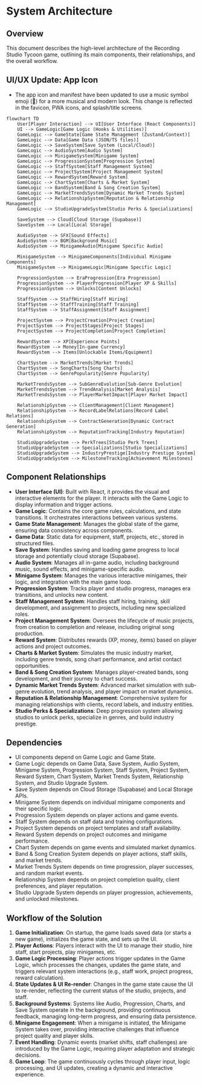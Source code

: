 # System Architecture

## Overview
This document describes the high-level architecture of the Recording Studio Tycoon game, outlining its main components, their relationships, and the overall workflow.

## UI/UX Update: App Icon

- The app icon and manifest have been updated to use a music symbol emoji (🎵) for a more musical and modern look. This change is reflected in the favicon, PWA icons, and splash/title screens.

```mermaid
flowchart TD
    User[Player Interaction] --> UI[User Interface (React Components)]
    UI --> GameLogic[Game Logic (Hooks & Utilities)]
    GameLogic --> GameState[Game State Management (Zustand/Context)]
    GameLogic --> Data[Game Data (JSON/TS files)]
    GameLogic --> SaveSystem[Save System (Local/Cloud)]
    GameLogic --> AudioSystem[Audio System]
    GameLogic --> MinigameSystem[Minigame System]
    GameLogic --> ProgressionSystem[Progression System]
    GameLogic --> StaffSystem[Staff Management System]
    GameLogic --> ProjectSystem[Project Management System]
    GameLogic --> RewardSystem[Reward System]
    GameLogic --> ChartSystem[Charts & Market System]
    GameLogic --> BandSystem[Band & Song Creation System]
    GameLogic --> MarketTrendsSystem[Dynamic Market Trends System]
    GameLogic --> RelationshipSystem[Reputation & Relationship Management]
    GameLogic --> StudioUpgradeSystem[Studio Perks & Specializations]

    SaveSystem --> Cloud[Cloud Storage (Supabase)]
    SaveSystem --> Local[Local Storage]

    AudioSystem --> SFX[Sound Effects]
    AudioSystem --> BGM[Background Music]
    AudioSystem --> MinigameAudio[Minigame Specific Audio]

    MinigameSystem --> MinigameComponents[Individual Minigame Components]
    MinigameSystem --> MinigameLogic[Minigame Specific Logic]

    ProgressionSystem --> EraProgression[Era Progression]
    ProgressionSystem --> PlayerProgression[Player XP & Skills]
    ProgressionSystem --> Unlocks[Content Unlocks]

    StaffSystem --> StaffHiring[Staff Hiring]
    StaffSystem --> StaffTraining[Staff Training]
    StaffSystem --> StaffAssignment[Staff Assignment]

    ProjectSystem --> ProjectCreation[Project Creation]
    ProjectSystem --> ProjectStages[Project Stages]
    ProjectSystem --> ProjectCompletion[Project Completion]

    RewardSystem --> XP[Experience Points]
    RewardSystem --> Money[In-game Currency]
    RewardSystem --> Items[Unlockable Items/Equipment]

    ChartSystem --> MarketTrends[Market Trends]
    ChartSystem --> SongCharts[Song Charts]
    ChartSystem --> GenrePopularity[Genre Popularity]

    MarketTrendsSystem --> SubGenreEvolution[Sub-Genre Evolution]
    MarketTrendsSystem --> TrendAnalysis[Market Analysis]
    MarketTrendsSystem --> PlayerMarketImpact[Player Market Impact]

    RelationshipSystem --> ClientManagement[Client Management]
    RelationshipSystem --> RecordLabelRelations[Record Label Relations]
    RelationshipSystem --> ContractGeneration[Dynamic Contract Generation]
    RelationshipSystem --> ReputationTracking[Industry Reputation]

    StudioUpgradeSystem --> PerkTrees[Studio Perk Trees]
    StudioUpgradeSystem --> Specializations[Studio Specializations]
    StudioUpgradeSystem --> IndustryPrestige[Industry Prestige System]
    StudioUpgradeSystem --> MilestoneTracking[Achievement Milestones]
```

## Component Relationships
- **User Interface (UI)**: Built with React, it provides the visual and interactive elements for the player. It interacts with the Game Logic to display information and trigger actions.
- **Game Logic**: Contains the core game rules, calculations, and state transitions. It orchestrates interactions between various systems.
- **Game State Management**: Manages the global state of the game, ensuring data consistency across components.
- **Game Data**: Static data for equipment, staff, projects, etc., stored in structured files.
- **Save System**: Handles saving and loading game progress to local storage and potentially cloud storage (Supabase).
- **Audio System**: Manages all in-game audio, including background music, sound effects, and minigame-specific audio.
- **Minigame System**: Manages the various interactive minigames, their logic, and integration with the main game loop.
- **Progression System**: Tracks player and studio progress, manages era transitions, and unlocks new content.
- **Staff Management System**: Handles staff hiring, training, skill development, and assignment to projects, including new specialized roles.
- **Project Management System**: Oversees the lifecycle of music projects, from creation to completion and release, including original song production.
- **Reward System**: Distributes rewards (XP, money, items) based on player actions and project outcomes.
- **Charts & Market System**: Simulates the music industry market, including genre trends, song chart performance, and artist contact opportunities.
- **Band & Song Creation System**: Manages player-created bands, song development, and their journey to chart success.
- **Dynamic Market Trends System**: Advanced market simulation with sub-genre evolution, trend analysis, and player impact on market dynamics.
- **Reputation & Relationship Management**: Comprehensive system for managing relationships with clients, record labels, and industry entities.
- **Studio Perks & Specializations**: Deep progression system allowing studios to unlock perks, specialize in genres, and build industry prestige.

## Dependencies
- UI components depend on Game Logic and Game State.
- Game Logic depends on Game Data, Save System, Audio System, Minigame System, Progression System, Staff System, Project System, Reward System, Chart System, Market Trends System, Relationship System, and Studio Upgrade System.
- Save System depends on Cloud Storage (Supabase) and Local Storage APIs.
- Minigame System depends on individual minigame components and their specific logic.
- Progression System depends on player actions and game events.
- Staff System depends on staff data and training configurations.
- Project System depends on project templates and staff availability.
- Reward System depends on project outcomes and minigame performance.
- Chart System depends on game events and simulated market dynamics.
- Band & Song Creation System depends on player actions, staff skills, and market trends.
- Market Trends System depends on time progression, player successes, and random market events.
- Relationship System depends on project completion quality, client preferences, and player reputation.
- Studio Upgrade System depends on player progression, achievements, and unlocked milestones.

## Workflow of the Solution
1. **Game Initialization**: On startup, the game loads saved data (or starts a new game), initializes the game state, and sets up the UI.
2. **Player Actions**: Players interact with the UI to manage their studio, hire staff, start projects, play minigames, etc.
3. **Game Logic Processing**: Player actions trigger updates in the Game Logic, which processes the changes, updates the game state, and triggers relevant system interactions (e.g., staff work, project progress, reward calculation).
4. **State Updates & UI Re-render**: Changes in the game state cause the UI to re-render, reflecting the current status of the studio, projects, and staff.
5. **Background Systems**: Systems like Audio, Progression, Charts, and Save System operate in the background, providing continuous feedback, managing long-term progress, and ensuring data persistence.
6. **Minigame Engagement**: When a minigame is initiated, the Minigame System takes over, providing interactive challenges that influence project quality and player skills.
7. **Event Handling**: Dynamic events (market shifts, staff challenges) are introduced by the Game Logic, requiring player adaptation and strategic decisions.
8. **Game Loop**: The game continuously cycles through player input, logic processing, and UI updates, creating a dynamic and interactive experience.
